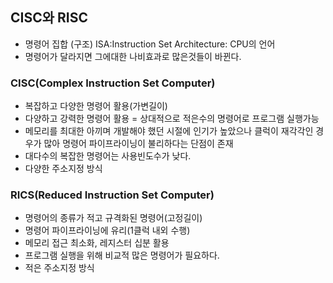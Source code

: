## CISC와 RISC
- 명령어 집합 (구조) ISA:Instruction Set Architecture: CPU의 언어
- 명령어가 달라지면 그에대한 나비효과로 많은것들이 바뀐다.

### CISC(Complex Instruction Set Computer)
- 복잡하고 다양한 명령어 활용(가변길이)
- 다양하고 강력한 명령어 활용  = 상대적으로 적은수의 명령어로 프로그램 실행가능
-  메모리를 최대한 아끼며 개발해야 했던 시절에 인기가 높았으나 클럭이 재각각인 경우가 많아 명령어 파이프라이닝이 불리하다는 단점이 존재
- 대다수의 복잡한 명령어는 사용빈도수가 낮다.
- 다양한 주소지정 방식
### RICS(Reduced Instruction Set Computer)
- 명령어의 종류가 적고 규격화된 명령어(고정길이)
- 명령어 파이프라이닝에 유리(1클럭 내외 수행)
- 메모리 접근 최소화, 레지스터 십분 활용
- 프로그램 실행을 위해 비교적 많은 명령어가 필요하다.
- 적은 주소지정 방식
